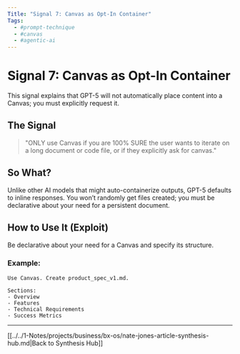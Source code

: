 ```yaml
---
Title: "Signal 7: Canvas as Opt-In Container"
Tags:
  - #prompt-technique
  - #canvas
  - #agentic-ai
---
```


# Signal 7: Canvas as Opt-In Container

This signal explains that GPT-5 will not automatically place content into a Canvas; you must explicitly request it.

## The Signal

> "ONLY use Canvas if you are 100% SURE the user wants to iterate on a long document or code file, or if they explicitly ask for canvas."

## So What?

Unlike other AI models that might auto-containerize outputs, GPT-5 defaults to inline responses. You won’t randomly get files created; you must be declarative about your need for a persistent document.

## How to Use It (Exploit)

Be declarative about your need for a Canvas and specify its structure.

### Example:

```
Use Canvas. Create product_spec_v1.md. 

Sections:
- Overview
- Features
- Technical Requirements
- Success Metrics
```

---

[[../../1-Notes/projects/business/bx-os/nate-jones-article-synthesis-hub.md|Back to Synthesis Hub]]
